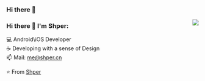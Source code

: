 ### Hi there 👋

<img align='right' src="https://github-readme-stats.vercel.app/api?username=shper&show_icons=true">

### Hi there 👋 I'm Shper:

💻 Android\iOS Developer<br>
☕ Developing with a sense of Design<br>
📫 Mail: me@shper.cn<br>

⭐️ From [Shper](https://github.com/shper)<br>

<!--
**shper/shper** is a ✨ _special_ ✨ repository because its `README.md` (this file) appears on your GitHub profile.

Here are some ideas to get you started:
- 📝 Blog Here: [Shper's Blog](https://XXXX/)<br>
- 🎓 Undergraduate from ZZ<br>
- 🔭 I’m currently working on ...
- 🌱 I’m currently learning ...
- 👯 I’m looking to collaborate on ...
- 🤔 I’m looking for help with ...
- 💬 Ask me about ...
- 📫 How to reach me: ...
- 😄 Pronouns: ...
- ⚡ Fun fact: ...
-->
